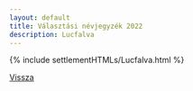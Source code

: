 ```yaml
---
layout: default
title: Választási névjegyzék 2022
description: Lucfalva
---
```


{% include settlementHTMLs/Lucfalva.html %}

[Vissza](../)